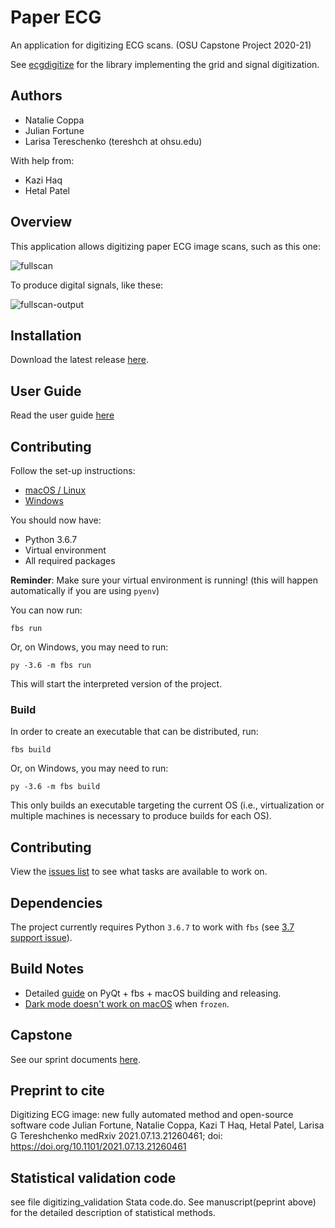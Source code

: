 # Paper ECG

An application for digitizing ECG scans. (OSU Capstone Project 2020-21)

See [ecgdigitize](https://github.com/Tereshchenkolab/ecg-digitize) for the library implementing the grid and signal digitization.

## Authors

- Natalie Coppa
- Julian Fortune
- Larisa Tereschenko (tereshch at ohsu.edu)

With help from:
- Kazi Haq
- Hetal Patel

## Overview

This application allows digitizing paper ECG image scans, such as this one:

![fullscan](https://user-images.githubusercontent.com/25210657/120732384-13bb9400-c49a-11eb-9913-5e99da0f8d53.png)

To produce digital signals, like these:

![fullscan-output](https://user-images.githubusercontent.com/25210657/120732452-3057cc00-c49a-11eb-8228-0d3f7cb31e78.png)


## Installation

Download the latest release [here](https://github.com/Tereshchenkolab/paper-ecg/releases/latest).


## User Guide

Read the user guide [here](USER-GUIDE.md)


## Contributing

Follow the set-up instructions:

- [macOS / Linux](SETUP.md)
- [Windows](SETUP-WINDOWS.md)

You should now have:

- Python 3.6.7
- Virtual environment
- All required packages

**Reminder**: Make sure your virtual environment is running! (this will happen automatically if you are using `pyenv`)

You can now run:

```
fbs run
```

Or, on Windows, you may need to run:

```
py -3.6 -m fbs run
```

This will start the interpreted version of the project.

### Build

In order to create an executable that can be distributed, run:

```
fbs build
```

Or, on Windows, you may need to run:

```
py -3.6 -m fbs build
```

This only builds an executable targeting the current OS (i.e., virtualization or multiple machines is necessary to produce builds for each OS).


## Contributing

View the [issues list](https://github.com/Tereshchenkolab/paper-ecg/issues) to see what tasks are available to work on.


## Dependencies

The project currently requires Python `3.6.7` to work with `fbs` (see [3.7 support issue](https://github.com/mherrmann/fbs/issues/61)).


## Build Notes

- Detailed [guide](https://gist.github.com/j9ac9k/1f2858ceb84d94b7643a6558967d954d) on PyQt + fbs + macOS building and releasing.
- [Dark mode doesn't work on macOS](https://github.com/pyinstaller/pyinstaller/issues/4627) when `frozen`.


## Capstone

See our sprint documents [here](scrum/README.md).

## Preprint to cite
Digitizing ECG image: new fully automated method and open-source software code
Julian Fortune, Natalie Coppa, Kazi T Haq, Hetal Patel, Larisa G Tereshchenko
medRxiv 2021.07.13.21260461; doi: https://doi.org/10.1101/2021.07.13.21260461

## Statistical validation code
see file digitizing_validation Stata code.do. See manuscript(peprint above) for the detailed description of statistical methods. 

